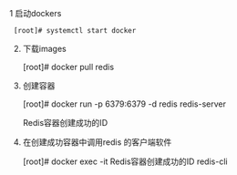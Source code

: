 
1  启动dockers

     [root]# systemctl start docker
     
2. 下载images

     [root]# docker pull redis
     
3. 创建容器

     [root]# docker run -p 6379:6379 -d redis redis-server
     
     Redis容器创建成功的ID

4.   在创建成功容器中调用redis 的客户端软件

     [root]# docker exec -it Redis容器创建成功的ID redis-cli
